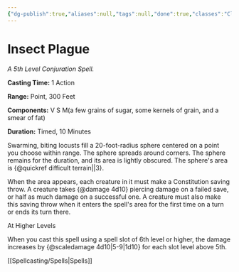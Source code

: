 ```yaml
---
{"dg-publish":true,"aliases":null,"tags":null,"done":true,"classes":"Cleric, Druid, Sorcerer,","spellLevel":5,"school":"Conjuration","source":"PHB","permalink":"/spells/insect-plague/","dgHomeLink":false,"dgPassFrontmatter":true}
---
```


# Insect Plague
*A 5th Level Conjuration Spell.*

**Casting Time:** 1 Action

**Range:** Point, 300 Feet

**Components:** V S M(a few grains of sugar, some kernels of grain, and a smear of fat)

**Duration:** Timed, 10 Minutes

Swarming, biting locusts fill a 20-foot-radius sphere centered on a point you choose within range. The sphere spreads around corners. The sphere remains for the duration, and its area is lightly obscured. The sphere's area is {@quickref difficult terrain||3}.



When the area appears, each creature in it must make a Constitution saving throw. A creature takes {@damage 4d10} piercing damage on a failed save, or half as much damage on a successful one. A creature must also make this saving throw when it enters the spell's area for the first time on a turn or ends its turn there.

At Higher Levels

When you cast this spell using a spell slot of 6th level or higher, the damage increases by {@scaledamage 4d10|5-9|1d10} for each slot level above 5th.

[[Spellcasting/Spells|Spells]]